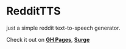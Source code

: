 # RedditTTS
just a simple reddit text-to-speech generator.

Check it out on **[GH Pages](https://smintf.github.io/rtts/)**, **[Surge](https://rtts.surge.sh)**
